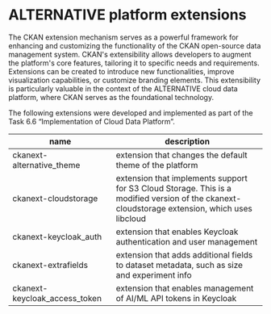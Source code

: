 # ALTERNATIVE platform extensions

The CKAN extension mechanism serves as a powerful framework for enhancing and customizing the functionality of the CKAN open-source data management system. CKAN's extensibility allows developers to augment the platform's core features, tailoring it to specific needs and requirements. Extensions can be created to introduce new functionalities, improve visualization capabilities, or customize branding elements. This extensibility is particularly valuable in the context of the ALTERNATIVE cloud data platform, where CKAN serves as the foundational technology.

The following extensions were developed and implemented as part of the Task 6.6 “Implementation of Cloud Data Platform”.

| name                    | description |
| ----------------------- | ----------- |
| ckanext-alternative_theme | extension that changes the default theme of the platform |
| ckanext-cloudstorage    | extension that implements support for S3 Cloud Storage. This is a modified version of the ckanext-cloudstorage extension, which uses libcloud |
| ckanext-keycloak_auth   | extension that enables Keycloak authentication and user management |
| ckanext-extrafields     | extension that adds additional fields to dataset metadata, such as size and experiment info |
| ckanext-keycloak_access_token | extension that enables management of AI/ML API tokens in Keycloak |